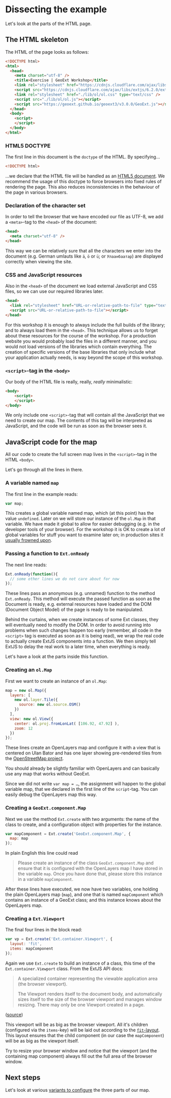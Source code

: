 # Dissecting the example

Let's look at the parts of the HTML page.

## The HTML skeleton

The HTML of the page looks as follows:

```html
<!DOCTYPE html>
<html>
  <head>
    <meta charset="utf-8" />
    <title>Exercise | GeoExt Workshop</title>
    <link rel="stylesheet" href="https://cdnjs.cloudflare.com/ajax/libs/extjs/6.2.0/classic/theme-triton/resources/theme-triton-all.css" type="text/css" />
    <script src="https://cdnjs.cloudflare.com/ajax/libs/extjs/6.2.0/ext-all.js"></script>
    <link rel="stylesheet" href="./lib/ol/ol.css" type="text/css" />
    <script src="./lib/ol/ol.js"></script>
    <script src="https://geoext.github.io/geoext3/v3.0.0/GeoExt.js"></script>
  </head>
  <body>
    <script>
    </script>
  </body>
</html>
```

### HTML5 DOCTYPE

The first line in this document is the `doctype` of the HTML. By specifying…

```html
<!DOCTYPE html>
```

…we declare that the HTML file will be handled as an [HTML5 document](https://developer.mozilla.org/en-US/docs/Web/Guide/HTML/HTML5). We recommend the usage of this doctype to force browsers into fixed rules of rendering the page. This also reduces inconsistencies in the behaviour of the page in various browsers.

### Declaration of the character set

In order to tell the browser that we have encoded our file as UTF-8, we add a `<meta>`-tag to the `<head>` of the document:

```html
<head>
  <meta charset="utf-8" />
</head>
```

This way we can be relatively sure that all the characters we enter into the document (e.g. German umlauts like `ä`, `ö` or `ü`; or `Улаанбаатар`) are displayed correctly when viewing the site.

### CSS and JavaScript resources

Also in the `<head>` of the document we load external JavaScript and CSS files, so we can use our required libraries later.

```html
<head>
  <link rel="stylesheet" href="URL-or-relative-path-to-file" type="text/css" />
  <script src="URL-or-relative-path-to-file"></script>
</head>
```

For this workshop it is enough to always include the full builds of the library; and to always load them in the `<head>`. This technique allows us to forget about these resources for the course of the workshop. For a production website you would probably load the files in a different manner, and you would not load versions of the libraries which contain everything. The creation of specific versions of the base libraries that only include what your application actually needs, is way beyond the scope of this workshop.

### `<script>`-tag in the `<body>`

Our body of the HTML file is really, really, *really* minimalistic:

```html
<body>
    <script>
    </script>
</body>
```

We only include one `<script>`-tag that will contain all the JavaScript that we need to create our map. The contents of this tag will be interpreted as JavaScript, and the code will be run as soon as the browser sees it.

## JavaScript code for the map

All our code to create the full screen map lives in the `<script>`-tag in the HTML `<body>`.

Let's go through all the lines in there.

### A variable named `map`

The first line in the example reads:

```js
var map;
```

This creates a global variable named map, which (at this point) has the value `undefined`. Later on we will store our instance of the `ol.Map` in that variable. We have made it global to allow for easier debugging (e.g. in the developer tools of your browser). For the workshop it is OK to create a lot of global variables for stuff you want to examine later on; in production sites it [usually frowned upon](http://programmers.stackexchange.com/a/277283).

### Passing a function to `Ext.onReady`

The next line reads:

```js
Ext.onReady(function(){
  // some other lines we do not care about for now
});
```

These lines pass an anonymous (e.g. unnamed) function to the method `Ext.onReady`. This method will execute the passed function as soon as the Document is ready, e.g. external resources have loaded and the DOM (Document Object Model) of the page is ready to be manipulated.

Behind the curtains, when we create instances of some Ext classes, they will eventually need to modify the DOM. In order to avoid running into problems when such changes happen too early (remember, all code in the `<script>` tag is executed as soon as it is being read), we wrap the real code to actually create ExtJS components into a function. We then simply tell ExtJS to delay the real work to a later time, when everything is ready.

Let's have a look at the parts inside this function.

### Creating an `ol.Map`

First we want to create an instance of an `ol.Map`:

```js
map = new ol.Map({
  layers: [
    new ol.layer.Tile({
      source: new ol.source.OSM()
    })
  ],
  view: new ol.View({
    center: ol.proj.fromLonLat( [106.92, 47.92] ),
    zoom: 12
  })
});
```

These lines create an OpenLayers map and configure it with a view that is centered on Ulan Bator and has one layer showing pre-rendered tiles from the [OpenStreetMap project](http://www.openstreetmap.org/).

You should already be slightly familiar with OpenLayers and can basically use any map that works without GeoExt.

Since we did not write `var map = …`, the assignment will happen to the global variable map, that we declared in the first line of the `script`-tag. You can easily debug the OpenLayers map this way.

### Creating a `GeoExt.component.Map`

Next we use the method `Ext.create` with two arguments: the name of the class to create, and a configuration object with properties for the instance.

```js
var mapComponent = Ext.create('GeoExt.component.Map', {
  map: map
});
```

In plain English this line could read

> Please create an instance of the class `GeoExt.component.Map` and ensure that it is configured with the OpenLayers map I have stored in the variable `map`. Once you have done that, please store this instance in a variable `mapComponent`.

After these lines have executed, we now have two variables, one holding the plain OpenLayers map (`map`), and one that is named `mapComponent` which contains an instance of a GeoExt class; and this instance knows about the OpenLayers map.

### Creating a `Ext.Viewport`

The final four lines in the block read:

```js
var vp = Ext.create('Ext.container.Viewport', {
  layout: 'fit',
  items: mapComponent
});
```

Again we use `Ext.create` to build an instance of a class, this time of the `Ext.container.Viewport` class. From the ExtJS API docs:

> A specialized container representing the viewable application area (the browser viewport).
>
> The Viewport renders itself to the document body, and automatically sizes itself to the size of the browser viewport and manages window resizing. There may only be one Viewport created in a page.

([source](http://docs.sencha.com/extjs/6.0/6.0.0-classic/#!/api/Ext.container.Viewport))

This viewport will be as big as the browser viewport. All it's children (configured via the `items`-key) will be laid out according to the [`fit`-layout](http://docs.sencha.com/extjs/6.0/6.0.0-classic/#!/api/Ext.layout.container.Fit). This layout ensures that the child component (in our case the `mapComponent`) will be as big as the viewport itself.

Try to resize your browser window and notice that the viewport (and the containing map component) always fill out the full area of the browser window.

## Next steps

Let's look at various [variants to configure](configuration-variants.md) the three parts of our map.
